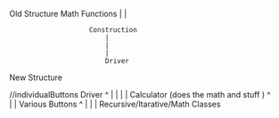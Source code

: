 Old Structure
						Math Functions
						|
						|

						Construction
							|
							|
							|
							Driver


New Structure


//individualButtons
					Driver
					^
					|
					|
					|
					|
				Calculator (does the math and stuff )
				^		
				|
				|
			Various Buttons
				^
				|
				|
				|
			Recursive/Itarative/Math Classes
